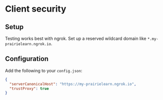 # Client security

## Setup

Testing works best with ngrok. Set up a reserved wildcard domain like `*.my-prairielearn.ngrok.io`.

## Configuration

Add the following to your `config.json`:

```json
{
  "serverCanonicalHost": "https://my-prairielearn.ngrok.io",
  "trustProxy": true
}
```
